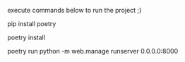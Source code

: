execute commands below to run the project ;)

pip install poetry

poetry install

poetry run python -m web.manage runserver 0.0.0.0:8000
